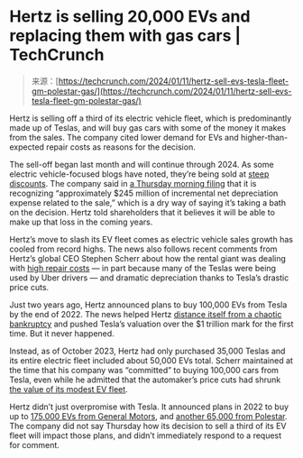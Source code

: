 <!--yml
category: 未分类
date: 2024-05-27 14:41:16
-->

# Hertz is selling 20,000 EVs and replacing them with gas cars | TechCrunch

> 来源：[https://techcrunch.com/2024/01/11/hertz-sell-evs-tesla-fleet-gm-polestar-gas/](https://techcrunch.com/2024/01/11/hertz-sell-evs-tesla-fleet-gm-polestar-gas/)

Hertz is selling off a third of its electric vehicle fleet, which is predominantly made up of Teslas, and will buy gas cars with some of the money it makes from the sales. The company cited lower demand for EVs and higher-than-expected repair costs as reasons for the decision.

The sell-off began last month and will continue through 2024\. As some electric vehicle-focused blogs have noted, they’re being sold at [steep discounts](https://electrek.co/2024/01/10/tesla-model-3-hertz-cheap-used-rental/). The company said in [a Thursday morning filing](https://www.sec.gov/Archives/edgar/data/47129/000165785324000010/htz-20240111.htm) that it is recognizing “approximately $245 million of incremental net depreciation expense related to the sale,” which is a dry way of saying it’s taking a bath on the decision. Hertz told shareholders that it believes it will be able to make up that loss in the coming years.

Hertz’s move to slash its EV fleet comes as electric vehicle sales growth has cooled from record highs. The news also follows recent comments from Hertz’s global CEO Stephen Scherr about how the rental giant was dealing with [high repair costs](https://www.theverge.com/2023/10/27/23934691/hertz-tesla-uber-ev-plans-damage-repair-price-cuts) — in part because many of the Teslas were being used by Uber drivers — and dramatic depreciation thanks to Tesla’s drastic price cuts.

Just two years ago, Hertz announced plans to buy 100,000 EVs from Tesla by the end of 2022\. The news helped Hertz [distance itself from a chaotic bankruptcy](https://www.bloomberg.com/news/newsletters/2021-05-12/money-stuff-the-hertz-gamblers-were-right) and pushed Tesla’s valuation over the $1 trillion mark for the first time. But it never happened.

Instead, as of October 2023, Hertz had only purchased 35,000 Teslas and its entire electric fleet included about 50,000 EVs total. Scherr maintained at the time that his company was “committed” to buying 100,000 cars from Tesla, even while he admitted that the automaker’s price cuts had shrunk [the value of its modest EV fleet](https://www.cnbc.com/2023/10/26/hertz-pulls-back-on-ev-plans-citing-tesla-price-cuts-repair-costs.html).

Hertz didn’t just overpromise with Tesla. It announced plans in 2022 to buy up to [175,000 EVs from General Motors](https://newsroom.hertz.com/news-releases/news-release-details/hertz-and-gm-plan-major-ev-expansion), and [another 65,000 from Polestar](https://www.cnn.com/2022/04/04/tech/polestar-hertz-purchase/index.html). The company did not say Thursday how its decision to sell a third of its EV fleet will impact those plans, and didn’t immediately respond to a request for comment.